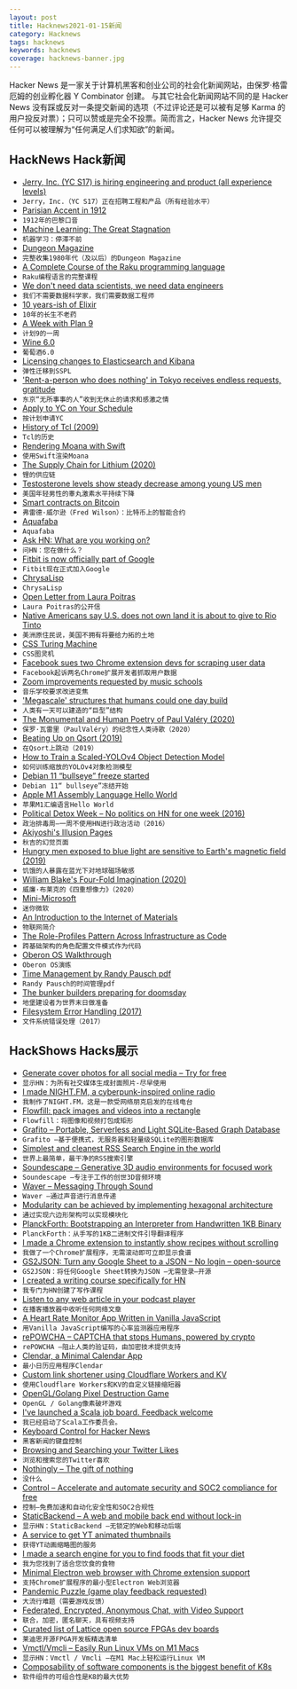 ```yaml
---
layout: post
title: Hacknews2021-01-15新闻
category: Hacknews
tags: hacknews
keywords: hacknews
coverage: hacknews-banner.jpg
---
```


Hacker News 是一家关于计算机黑客和创业公司的社会化新闻网站，由保罗·格雷厄姆的创业孵化器 Y Combinator 创建。
与其它社会化新闻网站不同的是 Hacker News 没有踩或反对一条提交新闻的选项（不过评论还是可以被有足够 Karma 的用户投反对票）；只可以赞或是完全不投票。简而言之，Hacker News 允许提交任何可以被理解为“任何满足人们求知欲”的新闻。

## HackNews Hack新闻


- [Jerry, Inc. (YC S17) is hiring engineering and product (all experience levels)](https://jerry.ai/careers)
- `Jerry，Inc.（YC S17）正在招聘工程和产品（所有经验水平）`
- [Parisian Accent in 1912](https://www.franceculture.fr/sciences-du-langage/archive-exceptionnelle-ecoutez-laccent-parisien-en-1912)
- `1912年的巴黎口音`
- [Machine Learning: The Great Stagnation](https://marksaroufim.substack.com/p/machine-learning-the-great-stagnation)
- `机器学习：停滞不前`
- [Dungeon Magazine](https://archive.org/details/dungeonmagazine?sort=titleSorter)
- `完整收集1980年代（及以后）的Dungeon Magazine`
- [A Complete Course of the Raku programming language](https://course.raku.org/)
- `Raku编程语言的完整课程`
- [We don't need data scientists, we need data engineers](https://www.mihaileric.com/posts/we-need-data-engineers-not-data-scientists/)
- `我们不需要数据科学家，我们需要数据工程师`
- [10 years-ish of Elixir](https://dashbit.co/blog/ten-years-ish-of-elixir)
- `10年的长生不老药`
- [A Week with Plan 9](https://thedorkweb.substack.com/p/a-week-with-plan-9)
- `计划9的一周`
- [Wine 6.0](https://source.winehq.org/git/wine.git/blob/wine-6.0:/ANNOUNCE)
- `葡萄酒6.0`
- [Licensing changes to Elasticsearch and Kibana](https://www.elastic.co/blog/licensing-change)
- `弹性迁移到SSPL`
- ['Rent-a-person who does nothing' in Tokyo receives endless requests, gratitude](https://mainichi.jp/english/articles/20210111/p2a/00m/0dm/016000c)
- `东京“无所事事的人”收到无休止的请求和感激之情`
- [Apply to YC on Your Schedule](https://blog.ycombinator.com/apply-to-yc-on-your-schedule/)
- `按计划申请YC`
- [History of Tcl (2009)](https://web.stanford.edu/~ouster/cgi-bin/tclHistory.php)
- `Tcl的历史`
- [Rendering Moana with Swift](https://gonsoloblog.wordpress.com/2021/01/14/rendering-moana-with-swift/)
- `使用Swift渲染Moana`
- [The Supply Chain for Lithium (2020)](https://clearpath.org/energy-101/supply-chain-for-lithium-and-critical-minerals-is-critical/)
- `锂的供应链`
- [Testosterone levels show steady decrease among young US men](https://www.urologytimes.com/view/testosterone-levels-show-steady-decrease-among-young-us-men)
- `美国年轻男性的睾丸激素水平持续下降`
- [Smart contracts on Bitcoin](https://avc.com/2021/01/smart-contracts-on-bitcoin/)
- `弗雷德·威尔逊（Fred Wilson）：比特币上的智能合约`
- [Aquafaba](http://aquafaba.com/index.html)
- `Aquafaba`
- [Ask HN: What are you working on?](item?id=25783152)
- `问HN：您在做什么？`
- [Fitbit is now officially part of Google](https://blog.fitbit.com/2021-update/)
- `Fitbit现在正式加入Google`
- [ChrysaLisp](https://github.com/vygr/ChrysaLisp)
- `ChrysaLisp`
- [Open Letter from Laura Poitras](https://www.praxisfilms.org/open-letter-from-laura-poitras/)
- `Laura Poitras的公开信`
- [Native Americans say U.S. does not own land it is about to give to Rio Tinto](https://www.reuters.com/article/us-usa-mining-resolution/native-americans-say-u-s-does-not-own-land-it-is-about-to-give-to-rio-tinto-idUSKBN29J2R9)
- `美洲原住民说，美国不拥有将要给力拓的土地`
- [CSS Turing Machine](https://brandondong.github.io/css-turing-machine/)
- `CSS图灵机`
- [Facebook sues two Chrome extension devs for scraping user data](https://about.fb.com/news/2021/01/combating-scraping-by-malicious-browser-extensions/)
- `Facebook起诉两名Chrome扩展开发者抓取用户数据`
- [Zoom improvements requested by music schools](https://music.yale.edu/news/yale-led-effort-yields-zoom-upgrades)
- `音乐学校要求改进变焦`
- ['Megascale' structures that humans could one day build](https://www.bbc.com/future/article/20210113-the-megascale-structures-that-humans-could-one-day-build)
- `人类有一天可以建造的“巨型”结构`
- [The Monumental and Human Poetry of Paul Valéry (2020)](https://hyperallergic.com/580740/the-idea-of-perfection-the-poetry-and-prose-of-paul-valery/)
- `保罗·瓦雷里（PaulValéry）的纪念性人类诗歌（2020）`
- [Beating Up on Qsort (2019)](https://travisdowns.github.io/blog/2019/05/22/sorting.html)
- `在Qsort上跳动（2019）`
- [How to Train a Scaled-YOLOv4 Object Detection Model](https://blog.paperspace.com/how-to-train-scaled-yolov4-object-detection/)
- `如何训练缩放的YOLOv4对象检测模型`
- [Debian 11 “bullseye” freeze started](https://lists.debian.org/debian-devel-announce/2021/01/msg00002.html)
- `Debian 11“ bullseye”冻结开始`
- [Apple M1 Assembly Language Hello World](https://smist08.wordpress.com/2021/01/08/apple-m1-assembly-language-hello-world/)
- `苹果M1汇编语言Hello World`
- [Political Detox Week – No politics on HN for one week (2016)](https://news.ycombinator.com/item?id=13108404)
- `政治排毒周–一周不使用HN进行政治活动（2016）`
- [Akiyoshi's Illusion Pages](http://www.ritsumei.ac.jp/~akitaoka/index-e.html)
- `秋吉的幻觉页面`
- [Hungry men exposed to blue light are sensitive to Earth's magnetic field (2019)](https://journals.plos.org/plosone/article?id=10.1371/journal.pone.0211826)
- `饥饿的人暴露在蓝光下对地球磁场敏感`
- [William Blake's Four-Fold Imagination (2020)](https://aeon.co/essays/what-we-can-learn-from-william-blakes-visionary-imagination)
- `威廉·布莱克的《四重想像力》（2020）`
- [Mini-Microsoft](http://minimsft.blogspot.com/)
- `迷你微软`
- [An Introduction to the Internet of Materials](https://dl.acm.org/doi/pdf/10.1145/3429948)
- `物联网简介`
- [The Role-Profiles Pattern Across Infrastructure as Code](https://medium.com/cloud-technology-solutions/the-role-profiles-pattern-across-infrastructure-as-code-3d8910dcd3c9)
- `跨基础架构的角色配置文件模式作为代码`
- [Oberon OS Walkthrough](http://ignorethecode.net/blog/2009/04/22/oberon/)
- `Oberon OS演练`
- [Time Management by Randy Pausch pdf](https://www.cs.virginia.edu/~robins/Randy/RandyPauschTimeManagement2007.pdf)
- `Randy Pausch的时间管理pdf`
- [The bunker builders preparing for doomsday](https://www.bbc.com/future/article/20200513-the-bunker-builders-preparing-for-doomsday)
- `地堡建设者为世界末日做准备`
- [Filesystem Error Handling (2017)](https://danluu.com/filesystem-errors/)
- `文件系统错误处理（2017）`


## HackShows Hacks展示

- [ Generate cover photos for all social media – Try for free](https://www.gabzzle.com)
- `显示HN：为所有社交媒体生成封面照片-尽早使用`
- [ I made NIGHT.FM, a cyberpunk-inspired online radio](https://night.fm/)
- `我制作了NIGHT.FM，这是一款受网络朋克启发的在线电台`
- [ Flowfill: pack images and videos into a rectangle](https://github.com/ijt/flowfill)
- `Flowfill：将图像和视频打包成矩形`
- [ Grafito – Portable, Serverless and Light SQLite-Based Graph Database](https://github.com/arturo-lang/grafito)
- `Grafito –基于便携式，无服务器和轻量级SQLite的图形数据库`
- [ Simplest and cleanest RSS Search Engine in the world](https://datorss.com)
- `世界上最简单，最干净的RSS搜索引擎`
- [ Soundescape – Generative 3D audio environments for focused work](https://soundescape.io/)
- `Soundescape –专注于工作的创世3D音频环境`
- [ Waver – Messaging Through Sound](https://github.com/ggerganov/ggwave/tree/master/examples/waver)
- `Waver –通过声音进行消息传递`
- [ Modularity can be achieved by implementing hexagonal architecture](https://github.com/AlicanAkkus/Modular-Architecture-Hexagonal-Demo-Project)
- `通过实现六边形架构可以实现模块化`
- [ PlanckForth: Bootstrapping an Interpreter from Handwritten 1KB Binary](https://github.com/nineties/planckforth)
- `PlanckForth：从手写的1KB二进制文件引导翻译程序`
- [ I made a Chrome extension to instantly show recipes without scrolling](http://repibox.com/)
- `我做了一个Chrome扩展程序，无需滚动即可立即显示食谱`
- [ GS2JSON: Turn any Google Sheet to a JSON – No login – open-source](https://zero.sh/labs/gs2json)
- `GS2JSON：将任何Google Sheet转换为JSON –无需登录–开源`
- [ I created a writing course specifically for HN](https://hitthefrontpage.com/)
- `我专门为HN创建了写作课程`
- [ Listen to any web article in your podcast player](http://audiblogs.com)
- `在播客播放器中收听任何网络文章`
- [ A Heart Rate Monitor App Written in Vanilla JavaScript](https://github.com/richrd/heart-rate-monitor)
- `用Vanilla JavaScript编写的心率监测器应用程序`
- [ rePOWCHA – CAPTCHA that stops Humans, powered by crypto](https://repowcha.com)
- `rePOWCHA –阻止人类的验证码，由加密技术提供支持`
- [ Clendar, a Minimal Calendar App](https://apps.apple.com/us/app/clendar-a-calendar-app/id1548102041)
- `最小日历应用程序Clendar`
- [ Custom link shortener using Cloudflare Workers and KV](https://github.com/VandyHacks/vhl.ink)
- `使用Cloudflare Workers和KV的自定义链接缩短器`
- [ OpenGL/Golang Pixel Destruction Game](https://github.com/lallassu/moonshot)
- `OpenGL / Golang像素破坏游戏`
- [ I've launched a Scala job board. Feedback welcome](https://scalajobs.dev/)
- `我已经启动了Scala工作委员会。`
- [ Keyboard Control for Hacker News](https://haxplore.pabue.co)
- `黑客新闻的键盘控制`
- [ Browsing and Searching your Twitter Likes](https://xoelop.medium.com/how-to-browse-and-search-your-liked-tweets-711fc1b70851)
- `浏览和搜索您的Twitter喜欢`
- [ Nothingly – The gift of nothing](https://nothing.ly/)
- `没什么`
- [ Control – Accelerate and automate security and SOC2 compliance for free](https://control.verygoodsecurity.com/)
- `控制–免费加速和自动化安全性和SOC2合规性`
- [ StaticBackend – A web and mobile back end without lock-in](https://staticbackend.com)
- `显示HN：StaticBackend –无锁定的Web和移动后端`
- [ A service to get YT animated thumbnails](https://thumb.yt/)
- `获得YT动画缩略图的服务`
- [ I made a search engine for you to find foods that fit your diet](https://www.reddit.com/r/FODMAPS/comments/kxb20c/i_made_a_searchable_database_of_100000_low_fodmap/)
- `我为您找到了适合您饮食的食物`
- [ Minimal Electron web browser with Chrome extension support](https://github.com/samuelmaddock/electron-browser-shell)
- `支持Chrome扩展程序的最小型Electron Web浏览器`
- [ Pandemic Puzzle (game play feedback requested)](https://kalbfled.itch.io/pandemic-puzzle)
- `大流行难题（需要游戏反馈）`
- [ Federated, Encrypted, Anonymous Chat, with Video Support](https://ognode.herokuapp.com)
- `联合，加密，匿名聊天，具有视频支持`
- [ Curated list of Lattice open source FPGAs dev boards](https://github.com/kelu124/awesome-latticeFPGAs)
- `莱迪思开源FPGA开发板精选清单`
- [ Vmctl/Vmcli – Easily Run Linux VMs on M1 Macs](https://github.com/gyf304/vmcli)
- `显示HN：Vmctl / Vmcli –在M1 Mac上轻松运行Linux VM`
- [ Composability of software components is the biggest benefit of K8s](https://lab.computer/static/blogs_p/jekyll/pixyll/2020/10/10/k8s-saas/)
- `软件组件的可组合性是K8的最大优势`

